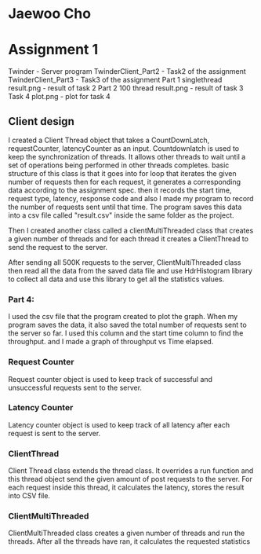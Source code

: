 # Jaewoo Cho

# Assignment 1

Twinder - Server program
TwinderClient_Part2 - Task2 of the assignment
TwinderClient_Part3 - Task3 of the assignment
Part 1 singlethread result.png - result of task 2
Part 2 100 thread result.png - result of task 3
Task 4 plot.png - plot for task 4

## Client design

I created a Client Thread object that takes a CountDownLatch, requestCounter, latencyCounter as an input. Countdownlatch is used to keep the synchronization of threads. It allows other threads to wait until a set of operations being performed in other threads completes. basic structure of this class is that it goes into for loop that iterates the given number of requests then for each request, it generates a corresponding data according to the assignment spec.
then it records the start time, request type, latency, response code and also I made my program to record the number of requests sent until that time. The program saves this data into a csv file called "result.csv" inside the same folder as the project.

Then I created another class called a clientMultiThreaded class that creates a given number of threads and for each thread it creates a ClientThread to send the request to the server.

After sending all 500K requests to the server, ClientMultiThreaded class then read all the data from the saved data file and use HdrHistogram library to collect all data and use this library to get all the statistics values.

### Part 4:

I used the csv file that the program created to plot the graph.
When my program saves the data, it also saved the total number of requests sent to the server so far. I used this column and the start time column to find the throughput. and I made a graph of throughput vs Time elapsed.

### Request Counter

Request counter object is used to keep track of successful and unsuccessful requests sent to the server.

### Latency Counter

Latency counter object is used to keep track of all latency after each request is sent to the server.

### ClientThread

Client Thread class extends the thread class. It overrides a run function and this thread object send the given amount of post requests to the server. For each request inside this thread, it calculates the latency, stores the result into CSV file.

### ClientMultiThreaded

ClientMultiThreaded class creates a given number of threads and run the threads. After all the threads have ran, it calculates the requested statistics

